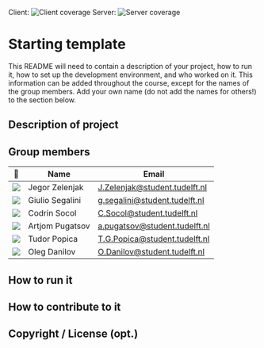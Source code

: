 Client: ![Client coverage](https://gitlab.ewi.tudelft.nl/cse1105/2019-2020/organisation/repository-template/badges/master/coverage.svg?job=client-test)
Server: ![Server coverage](https://gitlab.ewi.tudelft.nl/cse1105/2019-2020/organisation/repository-template/badges/master/coverage.svg?job=server-test)


# Starting template

This README will need to contain a description of your project, how to run it, how to set up the development environment, and who worked on it.
This information can be added throughout the course, except for the names of the group members.
Add your own name (do not add the names for others!) to the section below.

## Description of project

## Group members

| 📸 | Name | Email |
|---|---|---|
| ![](https://eu.ui-avatars.com/api/?name=JZ&length=4&size=50&color=DDD&background=777&font-size=0.325) | Jegor Zelenjak | J.Zelenjak@student.tudelft.nl |
| ![](https://eu.ui-avatars.com/api/?name=GS&length=2&size=50&color=DDD&background=0049ff&font-size=0.325) | Giulio Segalini | g.segalini@student.tudelft.nl |
| ![](https://eu.ui-avatars.com/api/?name=CS&length=4&size=50&color=DDD&background=777&font-size=0.325) | Codrin Socol | C.Socol@student.tudelft.nl |
| ![](https://eu.ui-avatars.com/api/?name=AP&length=4&size=50&color=DDD&background=236&font-size=0.325) | Artjom Pugatsov | a.pugatsov@student.tudelft.nl |
| ![](https://eu.ui-avatars.com/api/?name=TP&length=2&size=50&color=DDD&background=236&font-size=0.325) | Tudor Popica | T.G.Popica@student.tudelft.nl |
| ![](https://eu.ui-avatars.com/api/?name=OD&length=2&size=50&color=DDD&background=0049ff&font-size=0.325) | Oleg Danilov | O.Danilov@student.tudelft.nl |
<!-- Instructions (remove once assignment has been completed -->
<!-- - Add (only!) your own name to the table above (use Markdown formatting) -->
<!-- - Mention your *student* email address -->
<!-- - Preferably add a recognisable photo, otherwise add your GitLab photo -->
<!-- - (please make sure the photos have the same size) --> 

## How to run it

## How to contribute to it

## Copyright / License (opt.)
